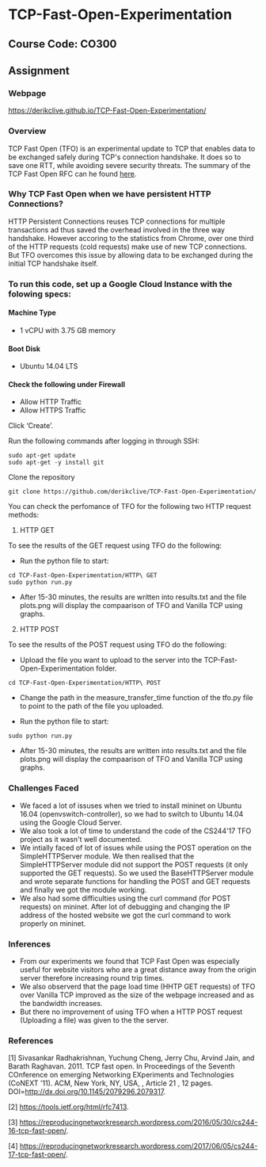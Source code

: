 # TCP-Fast-Open-Experimentation
## Course Code: CO300
## Assignment

### Webpage

https://derikclive.github.io/TCP-Fast-Open-Experimentation/

### Overview
TCP Fast Open (TFO) is an experimental update to TCP that enables data to be
exchanged safely during TCP's connection handshake. It does so to save one RTT, while
avoiding severe security threats. The summary of the TCP Fast Open RFC can he found [here](https://github.com/derikclive/TCP-Fast-Open-Experimentation/wiki/RFC-7413---TFO-Summary).

### Why TCP Fast Open when we have persistent HTTP Connections?
HTTP Persistent Connections reuses TCP connections for multiple transactions ad thus saved the overhead involved in the three way handshake. However accoring to the statistics from Chrome, over one third of the HTTP requests (cold requests) make use of new TCP connections. But TFO overcomes this issue by allowing data to be exchanged during the initial TCP handshake itself.

### To run this code, set up a Google Cloud Instance with the folowing specs:

#### Machine Type

* 1 vCPU with 3.75 GB memory

#### Boot Disk

* Ubuntu 14.04 LTS

#### Check the following under Firewall

* Allow HTTP Traffic
* Allow HTTPS Traffic

Click ‘Create’.

Run the following commands after logging in through SSH:
```
sudo apt-get update
sudo apt-get -y install git
```

Clone the repository
```
git clone https://github.com/derikclive/TCP-Fast-Open-Experimentation/
```

You can check the perfomance of TFO for the following two HTTP request methods:

1. HTTP GET

  To see the results of the GET request using TFO do the following:

  * Run the python file to start:
 
```
cd TCP-Fast-Open-Experimentation/HTTP\ GET
sudo python run.py
```

  * After 15-30 minutes, the results are written into results.txt and the file plots.png will display the compaarison of TFO and Vanilla TCP using graphs.

2. HTTP POST

  To see the results of the POST request using TFO do the following:

  * Upload the file you want to upload to the server into the TCP-Fast-Open-Experimentation folder.
  
```
cd TCP-Fast-Open-Experimentation/HTTP\ POST
```
  
  * Change the path in the measure_transfer_time function of the tfo.py file to point to the path of the file you uploaded.
  
  * Run the python file to start:
  
```
sudo python run.py
```
  * After 15-30 minutes, the results are written into results.txt and the file plots.png will display the compaarison of TFO and Vanilla TCP using graphs.
  

### Challenges Faced

* We faced a lot of issuses when we tried to install mininet on Ubuntu 16.04 (openvswitch-controller), so we had to switch to Ubuntu 14.04 using the Google Cloud Server.
* We also took a lot of time to understand the code of the CS244'17 TFO project as it wasn't well documented.
* We intially faced of lot of issues while using the POST operation on the SimpleHTTPServer module. We then realised that the SimpleHTTPServer module did not support the POST requests (it only supported the GET requests). So we used the BaseHTTPServer module and wrote separate functions for handling the POST and GET requests and finally we got the module working.
* We also had some difficulties using the curl command (for POST requests) on mininet. After lot of debugging and changing the IP address of the hosted website we got the curl command to work properly on mininet.

### Inferences

* From our experiments we found that TCP Fast Open was especially useful for website visitors who are a great distance away from the origin server therefore increasing round trip times.
* We also observerd that the page load time (HHTP GET requests) of TFO over Vanilla TCP improved as the size of the webpage increased and as the bandwidth increases.
* But there no improvement of using TFO when a HTTP POST request (Uploading a file) was given to the the server.

### References
[1] Sivasankar Radhakrishnan, Yuchung Cheng, Jerry Chu, Arvind Jain, and Barath Raghavan. 2011. TCP fast open. In Proceedings of the Seventh COnference on emerging Networking EXperiments and Technologies (CoNEXT '11). ACM, New York, NY, USA, , Article 21 , 12 pages. DOI=http://dx.doi.org/10.1145/2079296.2079317.

[2] https://tools.ietf.org/html/rfc7413.

[3] https://reproducingnetworkresearch.wordpress.com/2016/05/30/cs244-16-tcp-fast-open/.

[4] https://reproducingnetworkresearch.wordpress.com/2017/06/05/cs244-17-tcp-fast-open/.

